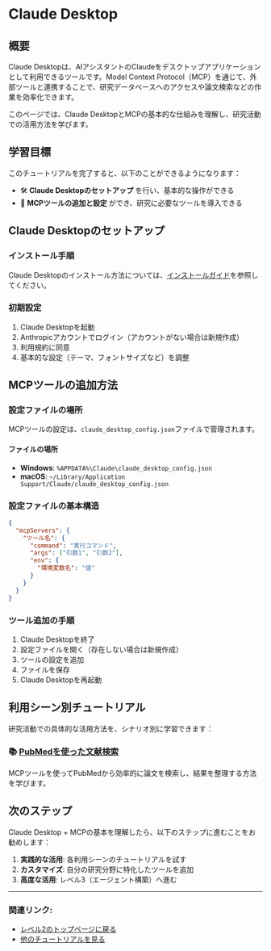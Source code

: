 # Claude Desktop

## 概要

Claude Desktopは、AIアシスタントのClaudeをデスクトップアプリケーションとして利用できるツールです。Model Context Protocol（MCP）を通じて、外部ツールと連携することで、研究データベースへのアクセスや論文検索などの作業を効率化できます。

このページでは、Claude DesktopとMCPの基本的な仕組みを理解し、研究活動での活用方法を学びます。

## 学習目標

このチュートリアルを完了すると、以下のことができるようになります：

- 🛠️ **Claude Desktopのセットアップ** を行い、基本的な操作ができる
- 🔧 **MCPツールの追加と設定** ができ、研究に必要なツールを導入できる


## Claude Desktopのセットアップ

### インストール手順

Claude Desktopのインストール方法については、[インストールガイド](../../../getting-started/installation/claude-desktop.md)を参照してください。


### 初期設定

1. Claude Desktopを起動
2. Anthropicアカウントでログイン（アカウントがない場合は新規作成）
3. 利用規約に同意
4. 基本的な設定（テーマ、フォントサイズなど）を調整

## MCPツールの追加方法

### 設定ファイルの場所

MCPツールの設定は、`claude_desktop_config.json`ファイルで管理されます。

#### ファイルの場所

- **Windows**: `%APPDATA%\Claude\claude_desktop_config.json`
- **macOS**: `~/Library/Application Support/Claude/claude_desktop_config.json`

### 設定ファイルの基本構造

```json
{
  "mcpServers": {
    "ツール名": {
      "command": "実行コマンド",
      "args": ["引数1", "引数2"],
      "env": {
        "環境変数名": "値"
      }
    }
  }
}
```

### ツール追加の手順

1. Claude Desktopを終了
2. 設定ファイルを開く（存在しない場合は新規作成）
3. ツールの設定を追加
4. ファイルを保存
5. Claude Desktopを再起動

## 利用シーン別チュートリアル

研究活動での具体的な活用方法を、シナリオ別に学習できます：

### 📚 [PubMedを使った文献検索](pubmed-search.md)
MCPツールを使ってPubMedから効率的に論文を検索し、結果を整理する方法を学びます。

## 次のステップ

Claude Desktop + MCPの基本を理解したら、以下のステップに進むことをお勧めします：

1. **実践的な活用**: 各利用シーンのチュートリアルを試す
2. **カスタマイズ**: 自分の研究分野に特化したツールを追加
3. **高度な活用**: レベル3（エージェント構築）へ進む

---

### **関連リンク**:

- [レベル2のトップページに戻る](../index.md)
- [他のチュートリアルを見る](../../index.md#チュートリアル一覧)